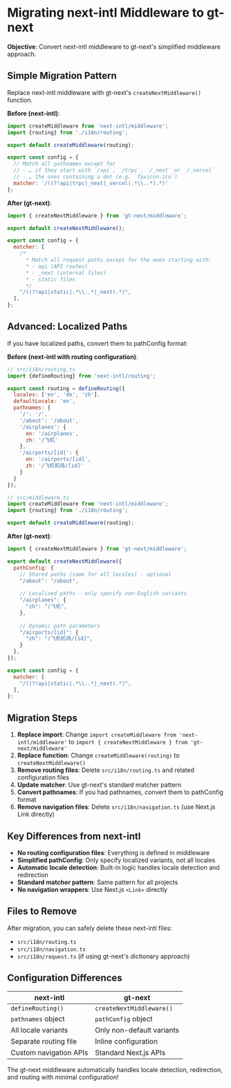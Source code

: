 # Migrating next-intl Middleware to gt-next

**Objective**: Convert next-intl middleware to gt-next's simplified middleware approach.

## Simple Migration Pattern

Replace next-intl middleware with gt-next's `createNextMiddleware()` function.

**Before (next-intl)**:
```javascript
import createMiddleware from 'next-intl/middleware';
import {routing} from './i18n/routing';

export default createMiddleware(routing);

export const config = {
  // Match all pathnames except for
  // - … if they start with `/api`, `/trpc`, `/_next` or `/_vercel`
  // - … the ones containing a dot (e.g. `favicon.ico`)
  matcher: '/((?!api|trpc|_next|_vercel|.*\\..*).*)'
};
```

**After (gt-next)**:
```javascript
import { createNextMiddleware } from 'gt-next/middleware';

export default createNextMiddleware();

export const config = {
  matcher: [
    /*
      * Match all request paths except for the ones starting with:
      * - api (API routes)
      * - _next (internal files)
      * - static files
      */
    "/((?!api|static|.*\\..*|_next).*)",
  ],
};
```

## Advanced: Localized Paths

If you have localized paths, convert them to pathConfig format:

**Before (next-intl with routing configuration)**:
```javascript
// src/i18n/routing.ts
import {defineRouting} from 'next-intl/routing';

export const routing = defineRouting({
  locales: ['en', 'de', 'zh'],
  defaultLocale: 'en',
  pathnames: {
    '/': '/',
    '/about': '/about',
    '/airplanes': {
      en: '/airplanes',
      zh: '/飞机'
    },
    '/airports/[id]': {
      en: '/airports/[id]',
      zh: '/飞机机场/[id]'
    }
  }
});

// src/middleware.ts
import createMiddleware from 'next-intl/middleware';
import {routing} from './i18n/routing';

export default createMiddleware(routing);
```

**After (gt-next)**:
```javascript
import { createNextMiddleware } from 'gt-next/middleware';

export default createNextMiddleware({
  pathConfig: {
    // Shared paths (same for all locales) - optional
    "/about": "/about",
    
    // Localized paths - only specify non-English variants
    "/airplanes": {
      "zh": "/飞机",
    },
    
    // Dynamic path parameters
    "/airports/[id]": {
      "zh": "/飞机机场/[id]",
    }
  },
});

export const config = {
  matcher: [
    "/((?!api|static|.*\\..*|_next).*)",
  ],
};
```

## Migration Steps

1. **Replace import**: Change `import createMiddleware from 'next-intl/middleware'` to `import { createNextMiddleware } from 'gt-next/middleware'`
2. **Replace function**: Change `createMiddleware(routing)` to `createNextMiddleware()`
3. **Remove routing files**: Delete `src/i18n/routing.ts` and related configuration files
4. **Update matcher**: Use gt-next's standard matcher pattern
5. **Convert pathnames**: If you had pathnames, convert them to pathConfig format
6. **Remove navigation files**: Delete `src/i18n/navigation.ts` (use Next.js Link directly)

## Key Differences from next-intl

- **No routing configuration files**: Everything is defined in middleware
- **Simplified pathConfig**: Only specify localized variants, not all locales
- **Automatic locale detection**: Built-in logic handles locale detection and redirection
- **Standard matcher pattern**: Same pattern for all projects
- **No navigation wrappers**: Use Next.js `<Link>` directly

## Files to Remove

After migration, you can safely delete these next-intl files:
- `src/i18n/routing.ts`
- `src/i18n/navigation.ts` 
- `src/i18n/request.ts` (if using gt-next's dictionary approach)

## Configuration Differences

| next-intl | gt-next |
|-----------|---------|
| `defineRouting()` | `createNextMiddleware()` |
| `pathnames` object | `pathConfig` object |
| All locale variants | Only non-default variants |
| Separate routing file | Inline configuration |
| Custom navigation APIs | Standard Next.js APIs |

The gt-next middleware automatically handles locale detection, redirection, and routing with minimal configuration!